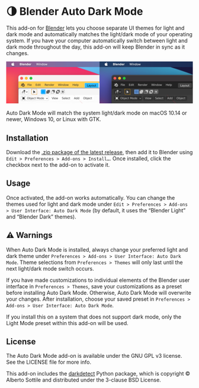 # 🌗 Blender Auto Dark Mode
This add-on for [Blender](https://www.blender.org) lets you choose separate UI themes for light and dark mode and automatically matches the light/dark mode of your operating system. If you have your computer automatically switch between light and dark mode throughout the day, this add-on will keep Blender in sync as it changes.

<img src="screenshot.png" alt="Side-by-side screenshots of Blender on macOS 11, showcasing the &ldquo;White&rdquo; Blender theme to match light mode and the &ldquo;Blender Dark&rdquo; theme to match dark mode." width="800" />

Auto Dark Mode will match the system light/dark mode on macOS 10.14 or newer, Windows 10, or Linux with GTK.

## Installation

Download the <a href="https://github.com/daprice/Blender-Auto-Dark-Mode/releases/latest/download/Auto_Dark_Mode.zip" download>.zip package of the latest release</a>, then add it to Blender using `Edit > Preferences > Add-ons > Install…`. Once installed, click the checkbox next to the add-on to activate it.

## Usage

Once activated, the add-on works automatically. You can change the themes used for light and dark mode under `Edit > Preferences > Add-ons > User Interface: Auto Dark Mode` (by default, it uses the “Blender Light” and “Blender Dark” themes).

## ⚠️ Warnings

When Auto Dark Mode is installed, always change your preferred light and dark theme under `Preferences > Add-ons > User Interface: Auto Dark Mode`. Theme selections from `Preferences > Themes` will only last until the next light/dark mode switch occurs.

If you have made customizations to individual elements of the Blender user interface in `Preferences > Themes`, save your customizations as a preset before installing Auto Dark Mode. Otherwise, Auto Dark Mode will overwrite your changes. After installation, choose your saved preset in `Preferences > Add-ons > User Interface: Auto Dark Mode`.

If you install this on a system that does not support dark mode, only the Light Mode preset within this add-on will be used.

## License

The Auto Dark Mode add-on is available under the GNU GPL v3 license. See the LICENSE file for more info.

This add-on includes the [darkdetect](https://pypi.org/project/darkdetect/) Python package, which is copyright © Alberto Sottile and distributed under the 3-clause BSD License.
